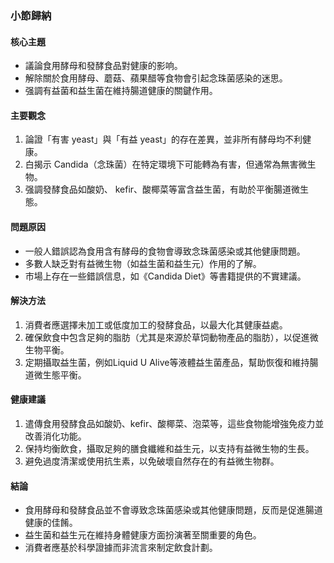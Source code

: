 ### 小節歸納

#### 核心主題
- 議論食用酵母和發酵食品對健康的影响。
- 解除關於食用酵母、蘑菇、蘋果醋等食物會引起念珠菌感染的迷思。
- 强調有益菌和益生菌在維持腸道健康的關鍵作用。

#### 主要觀念
1. 論證「有害 yeast」與「有益 yeast」的存在差異，並非所有酵母均不利健康。
2. 白揭示 Candida（念珠菌）在特定環境下可能轉為有害，但通常為無害微生物。
3. 强調發酵食品如酸奶、 kefir、酸椰菜等富含益生菌，有助於平衡腸道微生態。

#### 問題原因
- 一般人錯誤認為食用含有酵母的食物會導致念珠菌感染或其他健康問題。
- 多數人缺乏對有益微生物（如益生菌和益生元）作用的了解。
- 市場上存在一些錯誤信息，如《Candida Diet》等書籍提供的不實建議。

#### 解決方法
1. 消費者應選擇未加工或低度加工的發酵食品，以最大化其健康益處。
2. 確保飲食中包含足夠的脂肪（尤其是來源於草饲動物產品的脂肪），以促進微生物平衡。
3. 定期攝取益生菌，例如Liquid U Alive等液體益生菌產品，幫助恢復和維持腸道微生態平衡。

#### 健康建議
1. 遣傳食用發酵食品如酸奶、kefir、酸椰菜、泡菜等，這些食物能增強免疫力並改善消化功能。
2. 保持均衡飲食，攝取足夠的膳食纖維和益生元，以支持有益微生物的生長。
3. 避免過度清潔或使用抗生素，以免破壞自然存在的有益微生物群。

#### 結論
- 食用酵母和發酵食品並不會導致念珠菌感染或其他健康問題，反而是促進腸道健康的佳餚。
- 益生菌和益生元在維持身體健康方面扮演著至關重要的角色。
- 消費者應基於科學證據而非流言來制定飲食計劃。